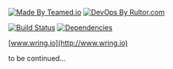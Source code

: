 [![Made By Teamed.io](http://img.teamed.io/btn.svg)](http://www.teamed.io)
[![DevOps By Rultor.com](http://www.rultor.com/b/yegor256/wring)](http://www.rultor.com/p/yegor256/wring)

[![Build Status](https://travis-ci.org/yegor256/wring.svg?branch=master)](https://travis-ci.org/yegor256/wring)
[![Dependencies](https://www.versioneye.com/user/projects/56c9fd4f18b27104252dccb3/badge.svg?style=flat)](https://www.versioneye.com/user/projects/56c9fd4f18b27104252dccb3)

[www.wring.io](http://www.wring.io)

to be continued...
